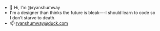 - 👋 Hi, I’m @ryanshumway
- I'm a designer than thinks the future is bleak—-I should learn to code so I don't starve to death.
- 📫 ryanshumway@duck.com
